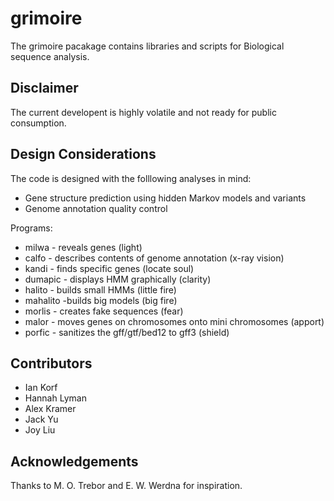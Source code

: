 grimoire
========

The grimoire pacakage contains libraries and scripts for Biological sequence analysis.

Disclaimer
----------

The current developent is highly volatile and not ready for public consumption.

Design Considerations
---------------------

The code is designed with the folllowing analyses in mind:

+ Gene structure prediction using hidden Markov models and variants
+ Genome annotation quality control

Programs:

+ milwa - reveals genes (light)
+ calfo - describes contents of genome annotation (x-ray vision)
+ kandi - finds specific genes (locate soul)
+ dumapic - displays HMM graphically (clarity)
+ halito - builds small HMMs (little fire)
+ mahalito -builds big models (big fire)
+ morlis - creates fake sequences (fear)
+ malor - moves genes on chromosomes onto mini chromosomes (apport)
+ porfic - sanitizes the gff/gtf/bed12 to gff3 (shield)

Contributors
------------

+ Ian Korf
+ Hannah Lyman
+ Alex Kramer
+ Jack Yu
+ Joy Liu

Acknowledgements
----------------

Thanks to M. O. Trebor and E. W. Werdna for inspiration.


